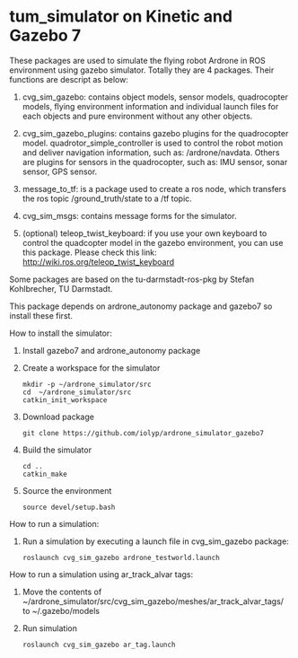 tum_simulator on Kinetic and Gazebo 7
=============

These packages are used to simulate the flying robot Ardrone in ROS environment using gazebo simulator. Totally they are 4 packages. Their functions are descript as below:

1. cvg_sim_gazebo: contains object models, sensor models, quadrocopter models, flying environment information and individual launch files for each objects and pure environment without any other objects.

2. cvg_sim_gazebo_plugins: contains gazebo plugins for the quadrocopter model. quadrotor_simple_controller is used to control the robot motion and deliver navigation information, such as: /ardrone/navdata. Others are plugins for sensors in the quadrocopter, such as: IMU sensor, sonar sensor, GPS sensor.

3. message_to_tf: is a package used to create a ros node, which transfers the ros topic /ground_truth/state to a /tf topic.

4. cvg_sim_msgs: contains message forms for the simulator.

5. (optional) teleop_twist_keyboard: if you use your own keyboard to control the quadcopter model in the gazebo environment, you can use this package. Please check this link: http://wiki.ros.org/teleop_twist_keyboard

Some packages are based on the tu-darmstadt-ros-pkg by Stefan Kohlbrecher, TU Darmstadt.

This package depends on ardrone_autonomy package and gazebo7 so install these first.

How to install the simulator:

1. Install gazebo7 and ardrone_autonomy package

2. Create a workspace for the simulator

    ```
    mkdir -p ~/ardrone_simulator/src
    cd  ~/ardrone_simulator/src
    catkin_init_workspace
    ```
2. Download package

    ```
    git clone https://github.com/iolyp/ardrone_simulator_gazebo7
    ```
3. Build the simulator

    ```
    cd ..
    catkin_make
    ```
4. Source the environment

    ```
    source devel/setup.bash
    ```
How to run a simulation:

1. Run a simulation by executing a launch file in cvg_sim_gazebo package:

    ```
    roslaunch cvg_sim_gazebo ardrone_testworld.launch
    ```

How to run a simulation using ar_track_alvar tags:

1. Move the contents of  ~/ardrone_simulator/src/cvg_sim_gazebo/meshes/ar_track_alvar_tags/ to  ~/.gazebo/models

2. Run simulation

    ```
    roslaunch cvg_sim_gazebo ar_tag.launch
    ```
